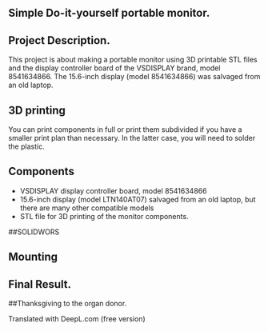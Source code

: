 ## Simple Do-it-yourself portable monitor.

## Project Description.

This project is about making a portable monitor using 3D printable STL files and the display controller board of the VSDISPLAY brand, model 8541634866. The 15.6-inch display (model 8541634866) was salvaged from an old laptop.

## 3D printing

You can print components in full or print them subdivided if you have a smaller print plan than necessary. In the latter case, you will need to solder the plastic.

## Components

- VSDISPLAY display controller board, model 8541634866
- 15.6-inch display (model LTN140AT07) salvaged from an old laptop, but there are many other compatible models
- STL file for 3D printing of the monitor components.

##SOLIDWORS


## Mounting


## Final Result.


##Thanksgiving to the organ donor.

Translated with DeepL.com (free version)
